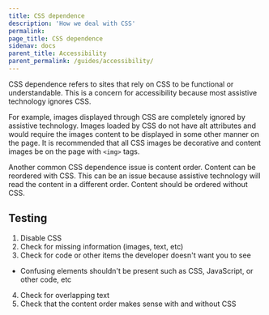 ```yaml
---
title: CSS dependence
description: 'How we deal with CSS'
permalink:
page_title: CSS dependence
sidenav: docs
parent_title: Accessibility
parent_permalink: /guides/accessibility/
---
```

CSS dependence refers to sites that rely on CSS to be functional or understandable. This is a concern for accessibility because most assistive technology ignores CSS.

For example, images displayed through CSS are completely ignored by assistive technology. Images loaded by CSS do not have alt attributes and would require the images content to be displayed in some other manner on the page. It is recommended that all CSS images be decorative and content images be on the page with `<img>` tags.

Another common CSS dependence issue is content order. Content can be reordered with CSS. This can be an issue because assistive technology will read the content in a different order. Content should be ordered without CSS.

## Testing

1. Disable CSS
2. Check for missing information (images, text, etc)
3. Check for code or other items the developer doesn't want you to see
  * Confusing elements shouldn't be present such as CSS, JavaScript, or other code, etc
4. Check for overlapping text
5. Check that the content order makes sense with and without CSS
